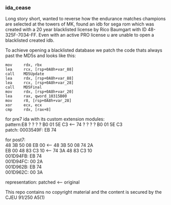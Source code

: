 ### ida_cease
Long story short, wanted to reverse how the endurance matches champions are selected at the towers of MK,
found an idb for sega rom which was created with a 20 year blacklisted license by Rico Baumgart with ID 48-325F-7034-FF.
Even with an active PRO license u are unable to open a blacklisted created idb.

To achieve opening a blacklisted database we patch the code thats always past the MD5s and looks like this:
```assembly
mov     rdx, rbx
lea     rcx, [rsp+0A8h+var_88]
call    MD5Update
lea     rdx, [rsp+0A8h+var_88]
lea     rcx, [rsp+0A8h+var_28]
call    MD5Final
mov     rdx, [rsp+0A8h+var_20]
lea     rax, qword_10315B00
mov     r8, [rsp+0A8h+var_28]
xor     ecx, ecx
cmp     rdx, [rax+8]
```
for pre7 ida with its custom extension modules:\
pattern:E8 ? ? ? ? B0 01 5E C3		<--	 74 ? ? ? ? B0 01 5E C3\
patch: 0003549F: EB 74

for post7:\
48 3B 50 08 EB 00 	    <--		48 3B 50 08 74 2A\
EB 00 48 83 C3 10 	    <--		74 3A 48 83 C3 10 \
001D94FB: EB 74\
001D94FC: 00 2A\
001D962B: EB 74\
001D962C: 00 3A

representation:	patched		<--	original

This repo contains no copyright material and the content is secured by the CJEU 91/250 A5(1)
